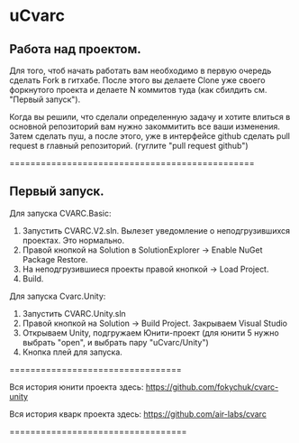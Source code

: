 # uCvarc
  Работа над проектом.
  ----------------------
Для того, чтоб начать работать вам необходимо в первую очередь сделать Fork в гитхабе.
После этого вы делаете Clone уже своего форкнутого проекта и делаете N коммитов туда (как сбилдить см. "Первый запуск").

Когда вы решили, что сделали определенную задачу и хотите влиться в основной репозиторий вам нужно закоммитить все ваши изменения.
Затем сделать пуш, а после этого, уже в интерфейсе github сделать pull request в главный репозиторий. (гуглите "pull request github")

===============================================

  Первый запуск.
  ------------------
Для запуска CVARC.Basic:
 1. Запустить CVARC.V2.sln. Вылезет уведомление о неподгрузившихся проектах. Это нормально.
 2. Правой кнопкой на Solution в SolutionExplorer -> Enable NuGet Package Restore.
 3. На неподгрузившиеся проекты правой кнопкой -> Load Project.
 4. Build.

Для запуска Cvarc.Unity:
 1. Запустить CVARC.Unity.sln
 2. Правой кнопкой на Solution -> Build Project. Закрываем Visual Studio
 3. Открываем Unity, подгружаем Юнити-проект (для юнити 5 нужно выбрать "open", и выбрать пару "uCvarc/Unity")
 4. Кнопка плей для запуска.

=================================

Вся история юнити проекта здесь: https://github.com/fokychuk/cvarc-unity

Вся история кварк проекта здесь: https://github.com/air-labs/cvarc

==================================

